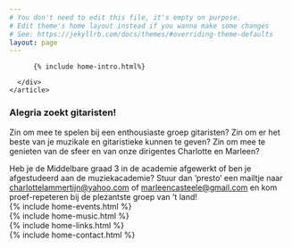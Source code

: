 ```yaml
---
# You don't need to edit this file, it's empty on purpose.
# Edit theme's home layout instead if you wanna make some changes
# See: https://jekyllrb.com/docs/themes/#overriding-theme-defaults
layout: page
---
```

<!-- Home -->
  <div class="wrapper style1">
    <article class="container" id="intro">
      <div>

          {% include home-intro.html%}

      </div>
    </article>
  </div>
  <div class="wrapper style1">
    <article class="container">
      <div>
        <h1>Alegria zoekt gitaristen!</h1>
        <p>
        Zin om mee te spelen bij een enthousiaste groep gitaristen? Zin om er het beste van je muzikale en gitaristieke kunnen te geven? Zin om mee te genieten van de sfeer en van onze dirigentes Charlotte en Marleen?
        </p>
        Heb je de Middelbare graad 3 in de academie afgewerkt of ben je afgestudeerd aan de muziekacademie? Stuur dan ‘presto’ een mailtje naar <a href="mailto:charlottelammertijn@yahoo.com">charlottelammertijn@yahoo.com</a>
        of <a href="mailto:marleencasteele@gmail.com">marleencasteele@gmail.com</a> en kom proef-repeteren bij de plezantste groep van ’t land!
      </div>
    </article>
  </div>

  <!-- optredens -->
  <div class="wrapper style2">
    <article id="events">
      {% include home-events.html %}
    </article>
  </div>

  <!-- muziek -->
  <div class="wrapper style1">
    <article id="music">
      {% include home-music.html %}
    </article>
  </div>

  <!-- links -->
  <div class="wrapper style2">
    <article id="links">
      {% include home-links.html %}
    </article>
  </div>

  <!-- links -->
  <div class="wrapper style3">
    <article id="contact">
      {% include home-contact.html %}
    </article>
  </div>

